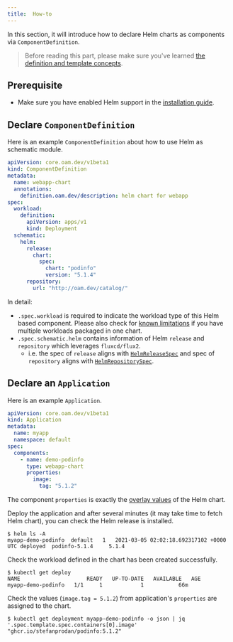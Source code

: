 ```yaml
---
title:  How-to
---
```


In this section, it will introduce how to declare Helm charts as components via `ComponentDefinition`.

> Before reading this part, please make sure you've learned [the definition and template concepts](../definition-and-templates).

## Prerequisite

* Make sure you have enabled Helm support in the [installation guide](../../install#4-enable-helm-support).

## Declare `ComponentDefinition`

Here is an example `ComponentDefinition` about how to use Helm as schematic module.

```yaml
apiVersion: core.oam.dev/v1beta1
kind: ComponentDefinition
metadata:
  name: webapp-chart
  annotations:
    definition.oam.dev/description: helm chart for webapp
spec:
  workload:
    definition:
      apiVersion: apps/v1
      kind: Deployment
  schematic:
    helm:
      release:
        chart:
          spec:
            chart: "podinfo"
            version: "5.1.4"
      repository:
        url: "http://oam.dev/catalog/"
```

In detail:
- `.spec.workload` is required to indicate the workload type of this Helm based component. Please also check for [known limitations](known-issues?id=workload-type-indicator) if you have multiple workloads packaged in one chart.
- `.spec.schematic.helm` contains information of Helm `release` and `repository` which leverages `fluxcd/flux2`.
  - i.e. the spec of `release` aligns with [`HelmReleaseSpec`](https://github.com/fluxcd/helm-controller/blob/main/docs/api/helmrelease.md) and spec of `repository` aligns with [`HelmRepositorySpec`](https://github.com/fluxcd/source-controller/blob/main/docs/api/source.md#source.toolkit.fluxcd.io/v1beta1.HelmRepository).

## Declare an `Application`

Here is an example `Application`.

```yaml
apiVersion: core.oam.dev/v1beta1
kind: Application
metadata:
  name: myapp
  namespace: default
spec:
  components:
    - name: demo-podinfo 
      type: webapp-chart 
      properties: 
        image:
          tag: "5.1.2"
```

The component `properties` is exactly the [overlay values](https://github.com/captainroy-hy/podinfo/blob/master/charts/podinfo/values.yaml) of the Helm chart.

Deploy the application and after several minutes (it may take time to fetch Helm chart), you can check the Helm release is installed.
```shell
$ helm ls -A
myapp-demo-podinfo  default   1   2021-03-05 02:02:18.692317102 +0000 UTC deployed  podinfo-5.1.4     5.1.4
```
Check the workload defined in the chart has been created successfully.
```shell
$ kubectl get deploy
NAME                     READY   UP-TO-DATE   AVAILABLE   AGE
myapp-demo-podinfo   1/1     1            1           66m
```

Check the values (`image.tag = 5.1.2`) from application's `properties` are assigned to the chart.
```shell
$ kubectl get deployment myapp-demo-podinfo -o json | jq '.spec.template.spec.containers[0].image'
"ghcr.io/stefanprodan/podinfo:5.1.2"
```
